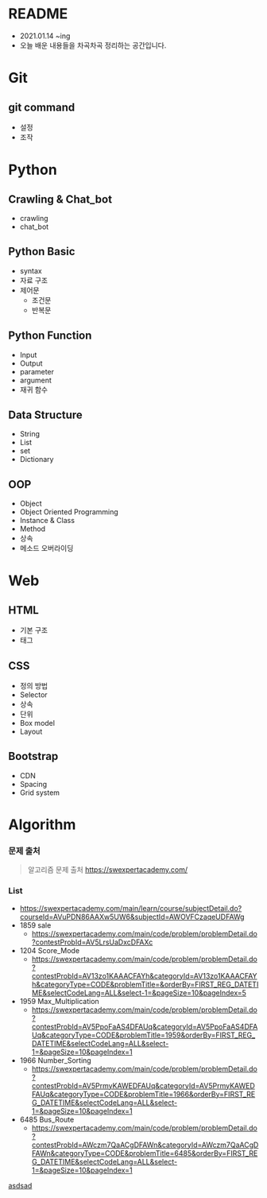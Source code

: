 # README

* 2021.01.14 ~ing
* 오늘 배운 내용들을 차곡차곡 정리하는 공간입니다.

# Git

## git command

* 설정
* 조작



# Python

## Crawling & Chat_bot

* crawling
* chat_bot

## Python Basic

* syntax
* 자료 구조
* 제어문
  * 조건문
  * 반복문

## Python Function

* Input
* Output
* parameter
* argument
* 재귀 함수

## Data Structure

* String
* List
* set
* Dictionary

## OOP

* Object
* Object Oriented Programming
* Instance & Class
* Method
* 상속
* 메소드 오버라이딩



# Web

## HTML

* 기본 구조
* 태그

## CSS

* 정의 방법
* Selector
* 상속
* 단위
* Box model
* Layout

## Bootstrap

* CDN
* Spacing
* Grid system





# Algorithm

### 문제 출처

> 알고리즘 문제 출처 https://swexpertacademy.com/

### List

* https://swexpertacademy.com/main/learn/course/subjectDetail.do?courseId=AVuPDN86AAXw5UW6&subjectId=AWOVFCzaqeUDFAWg
* 1859 sale
  * https://swexpertacademy.com/main/code/problem/problemDetail.do?contestProbId=AV5LrsUaDxcDFAXc
* 1204 Score_Mode
  * https://swexpertacademy.com/main/code/problem/problemDetail.do?contestProbId=AV13zo1KAAACFAYh&categoryId=AV13zo1KAAACFAYh&categoryType=CODE&problemTitle=&orderBy=FIRST_REG_DATETIME&selectCodeLang=ALL&select-1=&pageSize=10&pageIndex=5
* 1959 Max_Multiplication
  * https://swexpertacademy.com/main/code/problem/problemDetail.do?contestProbId=AV5PpoFaAS4DFAUq&categoryId=AV5PpoFaAS4DFAUq&categoryType=CODE&problemTitle=1959&orderBy=FIRST_REG_DATETIME&selectCodeLang=ALL&select-1=&pageSize=10&pageIndex=1
* 1966 Number_Sorting
  * https://swexpertacademy.com/main/code/problem/problemDetail.do?contestProbId=AV5PrmyKAWEDFAUq&categoryId=AV5PrmyKAWEDFAUq&categoryType=CODE&problemTitle=1966&orderBy=FIRST_REG_DATETIME&selectCodeLang=ALL&select-1=&pageSize=10&pageIndex=1
* 6485 Bus_Route
  * https://swexpertacademy.com/main/code/problem/problemDetail.do?contestProbId=AWczm7QaACgDFAWn&categoryId=AWczm7QaACgDFAWn&categoryType=CODE&problemTitle=6485&orderBy=FIRST_REG_DATETIME&selectCodeLang=ALL&select-1=&pageSize=10&pageIndex=1

[asdsad](Algorithm/List_practice/)

